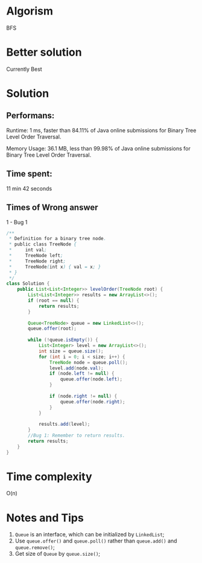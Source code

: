 # Algorism 

BFS

# Better solution 

Currently Best

# Solution 

## Performans:

Runtime: 1 ms, faster than 84.11% of Java online submissions for Binary Tree Level Order Traversal.

Memory Usage: 36.1 MB, less than 99.98% of Java online submissions for Binary Tree Level Order Traversal.

## Time spent:

11 min 42 seconds

## Times of Wrong answer

1 - Bug 1

```java
/**
 * Definition for a binary tree node.
 * public class TreeNode {
 *     int val;
 *     TreeNode left;
 *     TreeNode right;
 *     TreeNode(int x) { val = x; }
 * }
 */
class Solution {
    public List<List<Integer>> levelOrder(TreeNode root) {
        List<List<Integer>> results = new ArrayList<>();
        if (root == null) {
            return results;
        }
        
        Queue<TreeNode> queue = new LinkedList<>();
        queue.offer(root);
        
        while (!queue.isEmpty()) {
            List<Integer> level = new ArrayList<>(); 
            int size = queue.size();
            for (int i = 0; i < size; i++) {
                TreeNode node = queue.poll();
                level.add(node.val);
                if (node.left != null) {
                    queue.offer(node.left);
                }
                
                if (node.right != null) {
                    queue.offer(node.right);
                }
            }
            
            results.add(level);
        }
        //Bug 1: Remember to return results.
        return results;
    }
}
```
# Time complexity
O(n)

# Notes and Tips
1. `Queue` is an interface, which can be initialized by `LinkedList`;
2. Use `queue.offer()` and `queue.poll()` rather than `queue.add()` and `queue.remove()`;
3. Get size of `Queue` by `queue.size()`;